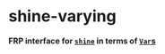 # shine-varying

**FRP interface for [`shine`](https://github.com/fgaz/shine) in terms of [`Var`s](https://github.com/schell/varying)**
